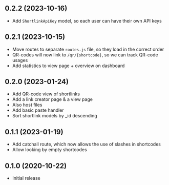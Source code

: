 ## 0.2.2 (2023-10-16)

* Add `ShortlinkApiKey` model, so each user can have their own API keys

## 0.2.1 (2023-10-15)

* Move routes to separate `routes.js` file, so they load in the correct order
* QR-codes will now link to `/qr/{shortcode}`, so we can track QR-code usages
* Add statistics to view page + overview on dashboard

## 0.2.0 (2023-01-24)

* Add QR-code view of shortlinks
* Add a link creator page & a view page
* Also host files
* Add basic paste handler
* Sort shortlink models by _id descending

## 0.1.1 (2023-01-19)

* Add catchall route, which now allows the use of slashes in shortcodes
* Allow looking by empty shortcodes

## 0.1.0 (2020-10-22)

* Initial release